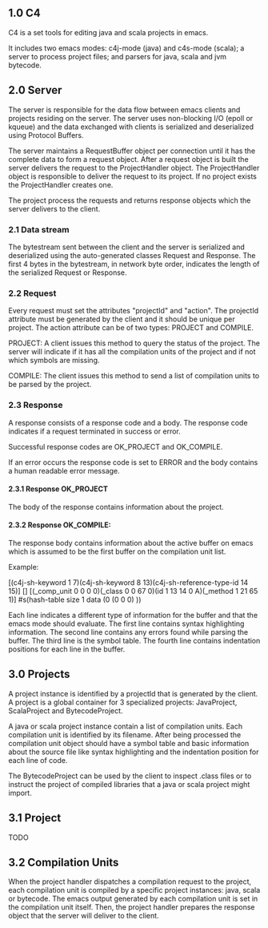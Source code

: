 ## 1.0 C4

C4 is a set tools for editing java and scala projects in emacs.

It includes two emacs modes: c4j-mode (java) and c4s-mode (scala); a server to process project files; and parsers for java, scala and jvm bytecode.


## 2.0 Server

The server is responsible for the data flow between emacs clients and projects residing on the server. The server uses non-blocking I/O (epoll or kqueue) and the data exchanged with clients is serialized and deserialized using Protocol Buffers.

The server maintains a RequestBuffer object per connection until it has the complete data to form a request object. After a request object is built the server delivers the request to the ProjectHandler object. The ProjectHandler object is responsible to deliver the request to its project. If no project exists the ProjectHandler creates one.

The project process the requests and returns response objects which the server delivers to the client.


### 2.1 Data stream

The bytestream sent between the client and the server is serialized and deserialized using the auto-generated classes Request and Response. The first 4 bytes in the bytestream, in network byte order, indicates the length of the serialized Request or Response.


###  2.2 Request

Every request must set the attributes "projectId" and "action". The projectId attribute must be generated by the client and it should be unique per project. The action attribute can be of two types: PROJECT and COMPILE.

PROJECT: A client issues this method to query the status of the project. The server will indicate if it has all the compilation units of the project and if not which symbols are missing.

COMPILE: The client issues this method to send a list of compilation units to be parsed by the project.


### 2.3 Response

A response consists of a response code and a body. The response code indicates if a request terminated in success or error.

Successful response codes are OK_PROJECT and OK_COMPILE.

If an error occurs the response code is set to ERROR and the body contains a human readable error message.


#### 2.3.1 Response OK_PROJECT

The body of the response contains information about the project.


#### 2.3.2 Response OK_COMPILE:

The response body contains information about the active buffer on emacs which is assumed to be the first buffer on the compilation unit list.

Example:

  [(c4j-sh-keyword 1 7)(c4j-sh-keyword 8 13)(c4j-sh-reference-type-id 14 15)]
  []
  [(_comp_unit 0 0 0 0)(_class 0 0 67 0)(id 1 13 14 0 A)(_method 1 21 65 1)]
  #s(hash-table size 1 data (0 (0 0 0) ))

Each line indicates a different type of information for the buffer and that the emacs mode should evaluate. The first line contains syntax highlighting information. The second line contains any errors found while parsing the buffer. The third line is the symbol table. The fourth line contains indentation positions for each line in the buffer.


## 3.0 Projects

A project instance is identified by a projectId that is generated by the client. A project is a global container for 3 specialized projects: JavaProject, ScalaProject and BytecodeProject.

A java or scala project instance contain a list of compilation units. Each compilation unit is identified by its filename. After being processed the compilation unit object should have a symbol table and basic information about the source file like syntax highlighting and the indentation position for each line of code.

The BytecodeProject can be used by the client to inspect .class files or to instruct the project of compiled libraries that a java or scala project might import.


## 3.1 Project

TODO


## 3.2 Compilation Units

When the project handler dispatches a compilation request to the project, each compilation unit is compiled by a specific project instances: java, scala or bytecode. The emacs output generated by each compilation unit is set in the compilation unit itself. Then, the project handler prepares the response object that the server will deliver to the client.